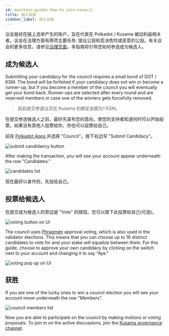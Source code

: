 ```yaml
---
id: maintain-guides-how-to-join-council
title: 加入议会
sidebar_label: 加入议会
---
```


议会是经在链上选举产生的账户，旨在代表在 Polkadot / Kusama 被动利益相关者。议会在治理方面有两项主要任务: 提议公投和否决危险或恶意的公投。有关议会的更多信息，请参见[治理页面](learn-governance#council)。本指南将引导您如何参选成为候选人。

## 成为候选人

Submitting your candidacy for the council requires a small bond of DOT / KSM. The bond will be forfeited if your candidacy does not win or become a runner-up, but if you become a member of the council you will eventually get your bond back. Runner-ups are selected after every round and are reserved members in case one of the winners gets forcefully removed.

> 目前提交参選议员在 Kusama 的綁定金額为1 KSM。

在提交参选候选人之前，最好先宣布您的意向，使您的支持者知道何时可以开始投票。如果没有其他人投票给你，你也可以投票给自己。

前往 [ Polkadot Apps ](https://polkadot.js.org/apps) 并选择 "Council"。按下右边写 "Submit Candidacy"。

![submit candidancy button](assets/council/polkadotjs_submit_candidancy.png)

After making the transaction, you will see your account appear underneath the row "Candidates."

![candidates list](assets/council/polkadotjs_candidates.png)

现在最好以身作则，先投给自己。

## 投票给候选人

在提交成为候选人的旁边是 "Vote" 的按钮。您可以按下此投票给自己(可选)。

![voting button on UI](assets/council/polkadotjs_vote_button.png)

The council uses [Phragmén](learn-phragmen) approval voting, which is also used in the validator elections. This means that you can choose up to 16 distinct candidates to vote for and your stake will equalize between them. For this guide, choose to approve your own candidacy by clicking on the switch next to your account and changing it to say "Aye."

![voting pop up on UI](assets/council/polkadotjs_voting.png)

## 获胜

If you are one of the lucky ones to win a council election you will see your account move underneath the row "Members".

![council members list](assets/council/polkadotjs_council_members.png)

Now you are able to participate on the council by making motions or voting proposals. To join in on the active discussions, join the [Kusama governance channel](https://matrix.to/#/!QXMnIJzxlnVrvRzhUA:matrix.parity.io?via=matrix.parity.io&via=matrix.org&via=web3.foundation).

